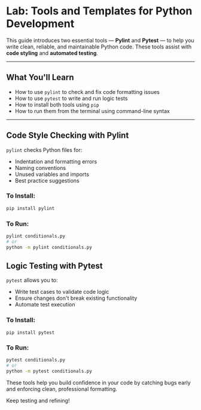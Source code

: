 # Lab: Tools and Templates for Python Development

This guide introduces two essential tools — **Pylint** and **Pytest** — to help you write clean, reliable, and maintainable Python code. These tools assist with **code styling** and **automated testing**.

---

##  What You'll Learn

- How to use `pylint` to check and fix code formatting issues  
- How to use `pytest` to write and run logic tests  
- How to install both tools using `pip`  
- How to run them from the terminal using command-line syntax

---

## Code Style Checking with Pylint

`pylint` checks Python files for:
- Indentation and formatting errors
- Naming conventions
- Unused variables and imports
- Best practice suggestions

### To Install:
```bash
pip install pylint
```

### To Run:
```bash
pylint conditionals.py
# or
python -m pylint conditionals.py
```

## Logic Testing with Pytest

`pytest` allows you to:  
- Write test cases to validate code logic
- Ensure changes don't break existing functionality
- Automate test execution

### To Install:
`pip install pytest`

### To Run:
```bash
pytest conditionals.py
# or
python -m pytest conditionals.py
```

These tools help you build confidence in your code by catching bugs early and enforcing clean, professional formatting.

Keep testing and refining!